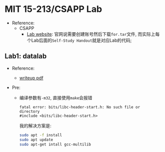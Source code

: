 # MIT 15-213/CSAPP Lab

+ Reference:
  + CSAPP
    + [Lab website](https://csapp.cs.cmu.edu/3e/labs.html): 官网说需要创建账号然后下载`for.tar`文件, 而实际上每个Lab后面的`Self-Study Handout`就是对应Lab的代码;

## Lab1: datalab

+ Reference:
  + [writeup pdf](https://csapp.cs.cmu.edu/3e/datalab.pdf)

+ Pre: 
  + 编译参数有`-m32`, 直接使用`make`会报错
    ```
    fatal error: bits/libc-header-start.h: No such file or directory
    #include <bits/libc-header-start.h>
    ```
    我的解决方案是:
    ```bash
    sudo apt -f install
    sudo apt update
    sudo apt-get intall gcc-multilib
    ```
